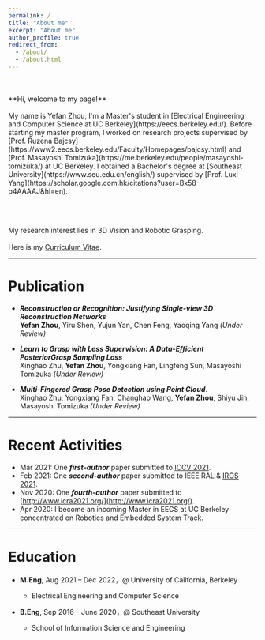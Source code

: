 ```yaml
---
permalink: /
title: "About me"
excerpt: "About me"
author_profile: true
redirect_from: 
  - /about/
  - /about.html
---
```

<br/>
<br/>
**Hi, welcome to my page!**
<br/>
<br/>
My name is Yefan Zhou, I'm a Master's student in [Electrical Engineering and Computer Science at UC Berkeley](https://eecs.berkeley.edu/). Before starting my master program, I worked on research projects supervised by [Prof. Ruzena Bajcsy](https://www2.eecs.berkeley.edu/Faculty/Homepages/bajcsy.html) and [Prof. Masayoshi Tomizuka](https://me.berkeley.edu/people/masayoshi-tomizuka/) at UC Berkeley. I obtained a Bachelor's degree at [Southeast University](https://www.seu.edu.cn/english/) supervised by [Prof. Luxi Yang](https://scholar.google.com.hk/citations?user=Bx58-p4AAAAJ&hl=en).

<br/><br/>

My research interest lies in 3D Vision and Robotic Grasping.
<br/>
<br/>
Here is my [Curriculum Vitae](https://YefanZhou.github.io/files/CV_4_1.pdf).

------



Publication
======
* ***Reconstruction or Recognition: Justifying Single-view 3D Reconstruction Networks***  
  **Yefan Zhou**, Yiru Shen, Yujun Yan, Chen Feng, Yaoqing Yang  *(Under Review)*

* ***Learn  to  Grasp  with  Less  Supervision:  A  Data-Efficient  PosteriorGrasp  Sampling  Loss***  
  Xinghao Zhu, **Yefan Zhou**, Yongxiang Fan, Lingfeng Sun, Masayoshi Tomizuka  *(Under Review)*

* ***Multi-Fingered Grasp Pose Detection using Point Cloud***.  
  Xinghao Zhu, Yongxiang Fan, Changhao Wang, **Yefan Zhou**, Shiyu Jin, Masayoshi Tomizuka  *(Under Review)*

------



Recent Activities
======
* Mar 2021: One ***first-author*** paper submitted to [ICCV 2021](http://iccv2021.thecvf.com/home).
* Feb 2021: One ***second-author*** paper submitted to IEEE RAL & [IROS 2021](https://www.iros2021.org/).
* Nov 2020: One ***fourth-author*** paper submitted to [http://www.icra2021.org/](http://www.icra2021.org/).
* Apr 2020: I become an incoming Master in EECS at UC Berkeley concentrated on Robotics and Embedded System Track.

------



Education
======
* **M.Eng**, Aug 2021 – Dec 2022，@ University of California, Berkeley  
	
	* Electrical Engineering and Computer Science
* **B.Eng**, Sep 2016 – June 2020，@ Southeast University  
	* School of Information Science and Engineering  

  
  
  
  
  


